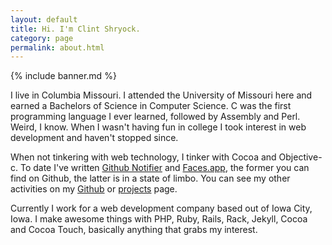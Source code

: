 ```yaml
---
layout: default
title: Hi. I'm Clint Shryock.
category: page
permalink: about.html
---
```


{% include banner.md %}

I live in Columbia Missouri. I attended the University of Missouri here and earned a Bachelors of Science in Computer Science.  C was the first programming language I ever learned, followed by Assembly and Perl. Weird, I know.  When I wasn't having fun in college I took interest in web development and haven't stopped since.

When not tinkering with web technology, I tinker with Cocoa and Objective-c.  To date I've written [Github Notifier](https://github.com/ctshryock/GithubNotifier) and [Faces.app](/faces-app.html), the former you can find on Github, the latter is in a state of limbo.  You can see my other activities on my [Github](http://github.com/ctshryock) or [projects](/projects.html) page.

Currently I work for a web development company based out of Iowa City, Iowa.  I make awesome things with PHP, Ruby, Rails, Rack, Jekyll, Cocoa and Cocoa Touch, basically anything that grabs my interest.  
